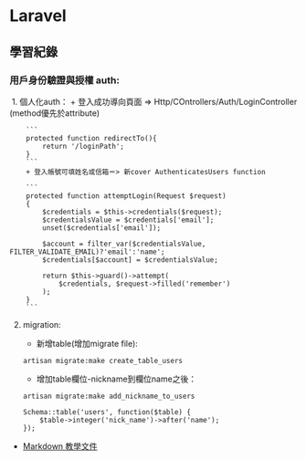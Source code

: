 # Laravel

##  學習紀錄

### 用戶身份驗證與授權 auth:
  1. 個人化auth：
        + 登入成功導向頁面 => Http/COntrollers/Auth/LoginController
          (method優先於attribute)

        ```
        protected function redirectTo(){
            return '/loginPath';
        }
        ```
        + 登入帳號可填姓名或信箱＝> 新cover AuthenticatesUsers function

        ```
        protected function attemptLogin(Request $request)
        {
            $credentials = $this->credentials($request);
            $credentialsValue = $credentials['email'];
            unset($credentials['email']);

            $account = filter_var($credentialsValue, FILTER_VALIDATE_EMAIL)?'email':'name';
            $credentials[$account] = $credentialsValue;

            return $this->guard()->attempt(
                $credentials, $request->filled('remember')
            );
        }
        ```
  2. migration:
        + 新增table(增加migrate file):

        ```
        artisan migrate:make create_table_users
        ```
        + 增加table欄位-nickname到欄位name之後：

        ```
        artisan migrate:make add_nickname_to_users
        ```

        ```
        Schema::table('users', function($table) {
            $table->integer('nick_name')->after('name');
        });
        ```













* [Markdown 教學文件](https://kingofamani.gitbooks.io/git-teach/content/chapter_6_gitbook/markdown.html)
